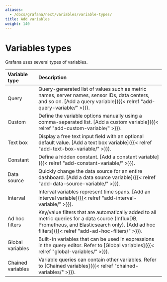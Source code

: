 ```yaml
---
aliases:
  - /docs/grafana/next/variables/variable-types/
title: Add variables
weight: 140
---
```


# Variables types

Grafana uses several types of variables.

| Variable type     | Description                                                                                                                                                                                        |
| :---------------- | :------------------------------------------------------------------------------------------------------------------------------------------------------------------------------------------------- |
| Query             | Query-generated list of values such as metric names, server names, sensor IDs, data centers, and so on. [Add a query variable]({{< relref "add-query-variable/" >}}).                              |
| Custom            | Define the variable options manually using a comma-separated list. [Add a custom variable]({{< relref "add-custom-variable/" >}}).                                                                 |
| Text box          | Display a free text input field with an optional default value. [Add a text box variable]({{< relref "add-text-box-variable/" >}}).                                                                |
| Constant          | Define a hidden constant. [Add a constant variable]({{< relref "add-constant-variable/" >}}).                                                                                                      |
| Data source       | Quickly change the data source for an entire dashboard. [Add a data source variable]({{< relref "add-data-source-variable/" >}}).                                                                  |
| Interval          | Interval variables represent time spans. [Add an interval variable]({{< relref "add-interval-variable/" >}}).                                                                                      |
| Ad hoc filters    | Key/value filters that are automatically added to all metric queries for a data source (InfluxDB, Prometheus, and Elasticsearch only). [Add ad hoc filters]({{< relref "add-ad-hoc-filters/" >}}). |
| Global variables  | Built-in variables that can be used in expressions in the query editor. Refer to [Global variables]({{< relref "global-variables/" >}}).                                                           |
| Chained variables | Variable queries can contain other variables. Refer to [Chained variables]({{< relref "chained-variables/" >}}).                                                                                   |
